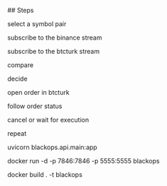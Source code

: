 ## Steps

select a symbol pair  

subscribe to the binance stream 

subscribe to the btcturk stream 

compare 

decide 

open order in btcturk 

follow order status 

cancel or wait for execution 

repeat 



uvicorn blackops.api.main:app 

docker run -d -p 7846:7846 -p 5555:5555 blackops    

 docker build . -t blackops  